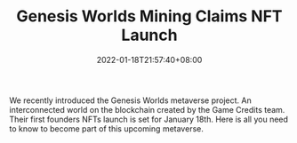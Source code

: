 ﻿---
title: "Genesis Worlds Mining Claims NFT Launch"
date: 2022-01-18T21:57:40+08:00
lastmod: 2022-01-18T16:45:40+08:00
draft: false
authors: ["Reginald"]
description: "We recently introduced the Genesis Worlds metaverse project. An interconnected world on the blockchain created by the Game Credits team. Their first founders NFTs launch is set for January 18th. Here is all you need to know to become part of this upcoming metaverse."
featuredImage: "genesis-worlds-mining-claims-nft-launch.jpg"
tags: ["Virtual World","Play to Earn"]
categories: ["news"]
news: ["Virtual World"]
weight: 
lightgallery: true
pinned: false
recommend: false
recommend1: false
---

We recently introduced the Genesis Worlds metaverse project. An interconnected world on the blockchain created by the Game Credits team. Their first founders NFTs launch is set for January 18th. Here is all you need to know to become part of this upcoming metaverse.

<!--more-->

